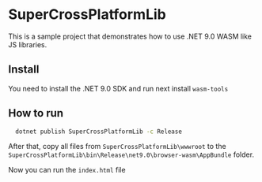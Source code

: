 # SuperCrossPlatformLib

This is a sample project that demonstrates how to use .NET 9.0 WASM  like JS libraries.

## Install

You need to install the .NET 9.0 SDK
and run next install `wasm-tools`


## How to run

```bash
  dotnet publish SuperCrossPlatformLib -c Release
```

After that, copy all files from `SuperCrossPlatformLib\wwwroot` to the `SuperCrossPlatformLib\bin\Release\net9.0\browser-wasm\AppBundle` folder. 

Now you can run the `index.html` file